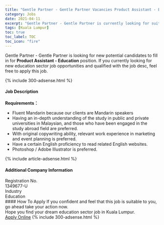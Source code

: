 ```yaml
---
title: "Gentle Partner - Gentle Partner Vacancies Product Assistant - Education" 
category: Jobs 
date: 2021-04-11 
excerpt: "Gentle Partner - Gentle Partner is currently looking for suitable person to fill in the Product Assistant - Education which positioned at Kuala Lumpur" 
tags: [Kuala Lumpur] 
toc: true 
toc_label: TOC 
toc_icon: "fire" 
--- 
```


<p>Gentle Partner - Gentle Partner is looking for new potential candidates to fill in for <b>Product Assistant - Education</b> position. If you currently looking for new education sector job opportunities and qualified with the job desc, feel free to apply this job.
</p>{% include 300-adsense.html %} 
<div><div><h4>Job Description</h4></div><div><div><span><div><p><strong>Requirements&#65306;</strong></p><ul><li>Fluent Mandarin because our clients are Mandarin speakers</li><li>Having an in-depth understanding of the study in public and private universities in Malaysian, and those who have been engaged in the study abroad field are preferred.</li><li>With original copywriting ability, relevant work experience in marketing and event planning is preferred.</li><li>Have a certain English proficiency to read related English websites.</li><li>Photoshop / Adobe Illustrator is preferred.</li></ul></div></span></div></div></div> 
{% include article-adsense.html %} 
<div><div><h4>Additional Company Information</h4></div><div><div><div><div><div><div><div><span>Registration No.</span></div><div><span>1349677-U</span></div></div></div></div><div><div><div><div><span>Industry</span></div><div><span>Education</span></div></div></div></div></div></div></div></div> 
#### How To Apply 
If you confident and feel that this job is suitable to you, go ahead take your action now. <br/> 
Hope you find your dream education sector job in Kuala Lumpur. <br/> 
<a href="https://www.jobstreet.com.my/en/job/product-assistant-education-4523207?jobId=jobstreet-my-job-4523207" class="btn btn--info" target="_blank" rel="nofollow noopenner">Apply Online</a> 
{% include 300-adsense.html %} 